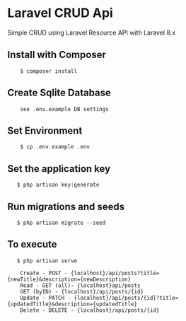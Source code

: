 # Laravel CRUD Api

Simple CRUD using Laravel Resource API with Laravel 8.x

## Install with Composer

```
    $ composer install
```

## Create Sqlite Database

```
    see .env.example DB settings
```

## Set Environment

```
    $ cp .env.example .env
```

## Set the application key

```
   $ php artisan key:generate
```

## Run migrations and seeds

```
   $ php artisan migrate --seed
```

## To execute

```
   $ php artisan serve
```

```
    Create - POST - {localhost}/api/posts?title={newTitle}&description={newDescription}
    Read - GET (all)- {localhost}api/posts
    GET (byID) - {localhost}/api/posts/{id}
    Update - PATCH - {localhost}/api/posts/{id}?title={updatedTitle}&description={updatedTitle}
    Delete - DELETE - {localhost}/api/posts/{id}
```